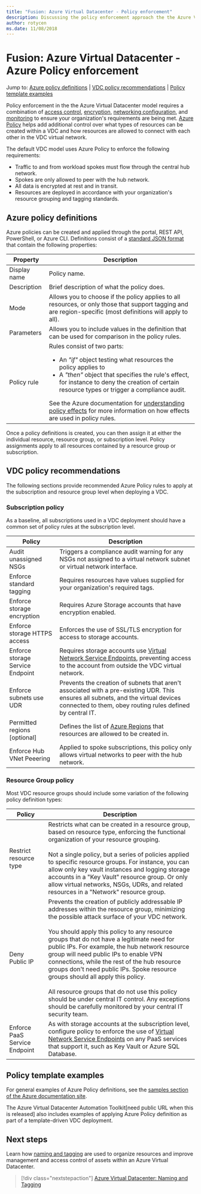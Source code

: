 ```yaml
---
title: "Fusion: Azure Virtual Datacenter - Policy enforcement" 
description: Discussing the policy enforcement approach the the Azure Virtual Datacenter (VDC) model
author: rotycen
ms.date: 11/08/2018
---
```

# Fusion: Azure Virtual Datacenter - Azure Policy enforcement

Jump to: [Azure policy definitions](#azure-policy-definitions) | [VDC policy recommendations](#vdc-policy-recommendations) | [Policy template examples](#policy-template-examples)

Policy enforcement in the the Azure Virtual Datacenter model requires a combination of [access control](../identity/vdc-identity.md), [encryption](../encryption/vdc-encryption.md), [networking configuration](../software-defined-networks/vdc-networking.md), and [monitoring](../logs-and-reporting/vdc-monitoring.md) to ensure your organization's requirements are being met. [Azure Policy](https://docs.microsoft.com/en-us/azure/governance/policy/overview) helps add additional control over what types of resources can be created within a VDC and how resources are allowed to connect with each other in the VDC virtual network.

The default VDC model uses Azure Policy to enforce the following requirements:

- Traffic to and from workload spokes must flow through the central hub network.
- Spokes are only allowed to peer with the hub network.
- All data is encrypted at rest and in transit.
- Resources are deployed in accordance with your organization's resource grouping and tagging standards.

## Azure policy definitions

Azure policies can be created and applied through the portal, REST API, PowerShell, or Azure CLI. Definitions consist of a [standard JSON format](https://docs.microsoft.com/en-us/azure/governance/policy/concepts/definition-structure) that contain the following properties:

| Property          | Description                                                               |
|-------------------|---------------------------------------------------------------------------|
| Display name      | Policy name.  |
| Description       | Brief description of what the policy does. |
| Mode              | Allows you to choose if the policy applies to all resources, or only those that support tagging and are region-specific (most definitions will apply to all). |
| Parameters        | Allows you to include values in the definition that can be used for comparison in the policy rules. |
| Policy rule       | Rules consist of two parts:<ul><li>An *"if"* object testing what resources the policy applies to</li><li>A *"then"* object that specifies the rule's effect, for instance to deny the creation of certain resource types or trigger a compliance audit.</li></ul>See the Azure documentation for [understanding policy effects](https://docs.microsoft.com/en-us/azure/governance/policy/concepts/effects) for more information on how effects are used in policy rules.   |

Once a policy definitions is created, you can then assign it at either the individual resource, resource group, or subscription level. Policy assignments apply to all resources contained by a resource group or subscription.

## VDC policy recommendations

The following sections provide recommended Azure Policy rules to apply at the subscription and resource group level when deploying a VDC.

### Subscription policy

As a baseline, all subscriptions used in a VDC deployment should have a common set of policy rules at the subscription level. 

| Policy                     | Description                                                               |
|----------------------------|---------------------------------------------------------------------------|
| Audit unassigned NSGs      | Triggers a compliance audit warning for any NSGs not assigned to a virtual network subnet or virtual network interface. |
| Enforce standard tagging   | Requires resources have values supplied for your organization's required tags.   |
| Enforce storage encryption | Requires Azure Storage accounts that have encryption enabled.              |
| Enforce storage HTTPS access | Enforces the use of SSL/TLS encryption for access to storage accounts.     |
| Enforce storage Service Endpoint | Requires storage accounts use [Virtual Network Service Endpoints](https://docs.microsoft.com/en-us/azure/virtual-network/virtual-network-service-endpoints-overview), preventing access to the account from outside the VDC virtual network.  |
| Enforce subnets use UDR | Prevents the creation of subnets that aren't associated with a pre-existing UDR. This ensures all subnets, and the virtual devices connected to them, obey routing rules defined by central IT. |  
| Permitted regions [optional]  | Defines the list of [Azure Regions](https://azure.microsoft.com/en-us/global-infrastructure/regions/) that resources are allowed to be created in.   |  
| Enforce Hub VNet Peeering  | Applied to spoke subscriptions, this policy only allows virtual networks to peer with the hub network.    |  

### Resource Group policy

Most VDC resource groups should include some variation of the following policy definition types:

| Policy                     | Description                                                               |
|----------------------------|---------------------------------------------------------------------------|
| Restrict resource type     | Restricts what can be created in a resource group, based on resource type, enforcing the functional organization of your resource grouping. <br/><br/>Not a single policy, but a series of policies applied to specific resource groups. For instance, you can allow only key vault instances and logging storage accounts in a "Key Vault" resource group. Or only allow virtual networks, NSGs, UDRs, and related resources in a "Network" resource group.  |
| Deny Public IP             | Prevents the creation of publicly addressable IP addresses within the resource group, minimizing the possible attack surface of your VDC network. <br/><br/>You should apply this policy to any resource groups that do not have a legitimate need for public IPs. For example, the hub network resource group will need public IPs to enable VPN connections, while the rest of the hub resource groups don't need public IPs. Spoke resource groups should all apply this policy.<br/><br/>All resource groups that do not use this policy should be under central IT control. Any exceptions should be carefully monitored by your central IT security team.    |
| Enforce PaaS Service Endpoint | As with storage accounts at the subscription level, configure policy to enforce the use of [Virtual Network Service Endpoints](https://docs.microsoft.com/en-us/azure/virtual-network/virtual-network-service-endpoints-overview) on any PaaS services that support it, such as Key Vault or Azure SQL Database.  |

## Policy template examples

For general examples of Azure Policy definitions, see the [samples section of the  Azure documentation site](https://docs.microsoft.com/en-us/azure/governance/policy/samples/).

The Azure Virtual Datacenter Automation Toolkit[need public URL when this is released] also includes examples of applying Azure Policy definition as part of a template-driven VDC deployment.

## Next steps

Learn  how [naming and tagging](../resource-tagging/vdc-naming.md) are used to organize resources and improve management and access control of assets within an Azure Virtual Datacenter.

> [!div class="nextstepaction"]
> [Azure Virtual Datacenter: Naming and Tagging](../resource-tagging/vdc-naming.md)